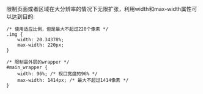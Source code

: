 限制页面或者区域在大分辨率的情况下无限扩张，利用width和max-width属性可以达到目的:

```
/* 使用适应比例，但是最大不超过220个像素 */
.img {
	width: 20.34378%;
	max-width: 220px;
}
```

```
/* 限制最外层的wrapper */
#main_wrapper {
	width: 96%; /* 视口宽度的96% */
	max-width: 1414px; /* 最大不超过1414像素 */	
}
```